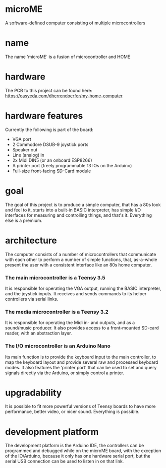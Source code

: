 # microME
A software-defined computer consisting of multiple microcontrollers

# name
The name 'microME' is a fusion of microcontroller and HOME

# hardware
The PCB to this project can be found here:
https://easyeda.com/dherrendoerfer/my-home-computer

# hardware features
Currently the following is part of the board:
 * VGA port
 * 2 Commodore DSUB-9 joystick ports
 * Speaker out
 * Line (analog) in
 * 2x Midi DIN5 (or an onboard ESP8266)
 * A printer port (freely programmable 13 IOs on the Arduino)
 * Full-size front-facing SD-Card module
 
# goal
The goal of this project is to produce a simple computer, that has a 80s look and feel to it, starts into a built-in BASIC interpreter, has simple I/O interfaces for measuring and controlling things, and that's it.
Everything else is a premium.

# architecture
The computer consists of a number of microcontrollers that communicate with each other to perform a number of simple functions, that, as-a-whole present the user with a consistent interface like an 80s home computer.
### The main microcontroller is a Teensy 3.5
It is responsible for operating the VGA output, running the BASIC interpreter, and the joystick inputs.
It receives and sends commands to its helper controllers via serial links.
### The media microcontroller is a Teensy 3.2
It is responsible for operating the Midi in- and outputs, and as a sound/music producer.
It also provides access to a front-mounted SD-card reader, with an abstraction layer.
### The I/O microcontroller is an Arduino Nano
Its main function is to provide the keyboard input to the main controller, to map the keyboard layout and provide several raw and processed keyboard modes.
It also features the 'printer port' that can be used to set and query signals directly via the Arduino, or simply control a printer.

# upgradability
It is possible to fit more powerful versions of Teensy boards to have more performance, better video, or nicer sound. Everything is possible.

# development platform
The development platform is the Arduino IDE, the controllers can be programmed and debugged while on the microME board, with the exception of the IO/Arduino, because it only has one hardware serial port, but the serial USB connection can be used to listen in on that link.
